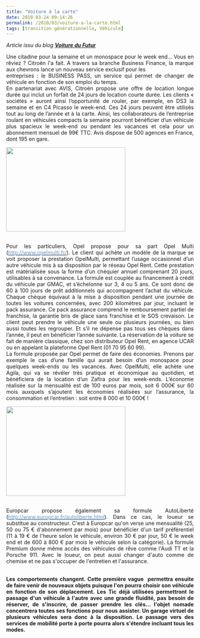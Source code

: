 ```yaml
---
title: "Voiture à la carte"
date: 2010-03-24 09:14:26
permalink: /2010/03/voiture-a-la-carte.html
tags: [transition générationnelle, Véhicule]
---
```


<p style="text-align: justify"><em>Article issu du blog <strong><span style="text-decoration: underline"><a href="http://voituredufutur.blogspot.com/2010/03/business-pass-lautomobile-la-carte.html" target="_blank">Voiture du Futur</a></span></strong></em></p> <p style="text-align: justify">Une citadine pour la semaine et un monospace pour le week end... Vous en rêviez ? Citroën l'a fait. A travers sa branche Business Finance, la marque aux chevrons lance un nouveau service exclusif pour les<br />entreprises : le BUSINESS PASS, un service qui permet de changer de véhicule en fonction de son emploi du temps.<br />En partenariat avec AVIS, Citroën propose une offre de location longue durée qui inclut un forfait de 24 jours de location courte durée. Les clients « sociétés » auront ainsi l’opportunité de rouler, par exemple, en DS3 la semaine et en C4 Picasso le week-end. Ces 24 jours peuvent être utilisés tout au long de l’année et à la carte. Ainsi, les collaborateurs de l’entreprise roulant en véhicules compacts la semaine pourront bénéficier d’un véhicule plus spacieux le week-end ou pendant les vacances et cela pour un abonnement mensuel de 99€ TTC. Avis dispose de 500 agences en France, dont 195 en gare.<br /> </p>  <!--more-->  <div align="justify" class="separator"><a href="http://2.bp.blogspot.com/_PMl_PgUwSAg/S6D7_08uHPI/AAAAAAAACk0/I2IzhajJTtA/s1600-h/Logo%20OpelMulti.jpg"><img border="0" height="226" src="/wp-content/uploads/sites/6/2010/03/voiturelacarte.jpg" width="320" /></a></div> <p style="text-align: justify"><br />Pour les particuliers, Opel propose pour sa part Opel Multi (<a href="http://www.opelmulti.fr/"><font color="#6699cc">http://www.opelmulti.fr/</font></a>). Le client qui achète un modèle de la marque se voit proposer la prestation OpelMulti, permettant l’usage occasionnel d’un autre véhicule mis à sa disposition par le réseau Opel Rent. Cette prestation est matérialisée sous la forme d’un chéquier annuel comprenant 20 jours, utilisables à sa convenance. La formule est couplée au financement à crédit du véhicule par GMAC, et s’échelonne sur 3, 4 ou 5 ans. Ce sont donc de 60 à 100 jours de prêt additionnels qui accompagnent l’achat du véhicule. Chaque chèque équivaut à la mise à disposition pendant une journée de toutes les voitures concernées, avec 200 kilomètres par jour, incluant le pack assurance. Ce pack assurance comprend le remboursement partiel de franchise, la garantie bris de glace sans franchise et le SOS crevaison. Le client peut prendre le véhicule une seule ou plusieurs journées, ou bien aussi toutes les regrouper. Et s’il ne dépense pas tous ses chèques dans l’année, il peut en bénéficier l’année suivante. La réservation de la voiture se fait de manière classique, chez son distributeur Opel Rent, en agence UCAR ou en appelant la plateforme Opel Rent (01 70 95 60 99).<br />La formule proposée par Opel permet de faire des économies. Prenons par exemple le cas d’une famille qui aurait besoin d’un monospace pour quelques week-ends ou les vacances. Avec OpelMulti, elle achète une Agila, qui va se révéler très pratique et économique au quotidien, et bénéficiera de la location d’un Zafira pour les week-ends. L’économie réalisée sur la mensualité est de 100 euros par mois, soit 6 000€ sur 60 mois auxquels s’ajoutent les économies réalisées sur l’assurance, la consommation et l’entretien : soit entre 8 000 et 10 000€ !<br /></p> <div class="separator"><a href="http://1.bp.blogspot.com/_PMl_PgUwSAg/S6D-dcDughI/AAAAAAAACk4/ojc1dtxLKFA/s1600-h/Auto%20liberte.png"><img border="0" height="240" src="/wp-content/uploads/sites/6/2010/03/voiturelacarte.png" width="320" /></a></div> <p style="text-align: justify"><br />Europcar propose également sa formule AutoLiberté (<a href="http://www.europcar.fr/autoliberte.html"><font color="#6699cc">http://www.europcar.fr/autoliberte.html</font></a>). Dans ce cas, le loueur se substitue au constructeur. C'est à Europcar qu'on verse une mensualité (25, 50 ou 75 € d'abonnement par mois) pour bénéficier d'un tarif préférentiel (11 à 19 € de l'heure selon le véhicule, environ 30 € par jour, 50 € le week end et de 600 à 800 € par mois le véhicule selon la catégorie). La formule Premium donne même accès des véhicules de rêve comme l'Audi TT et la Porsche 911. Avec le loueur, on peut aussi changer d'auto comme de chemise et ne pas s'occuper de l'entretien et l'assurance.</p> <p style="text-align: justify"><br /><strong>Les comportements changent. Cette première vague  permettra ensuite de faire venir de nouveaux objets puisque l'on pourra choisir son véhicule en fonction de son déplacement. Les Tic déjà utilisées permettront le passage d'un véhicule à l'autre avec une grande fluidité, pas besoin de réserver, de s'inscrire, de passer prendre les clés... l'objet nomade concentrera toutes ses fonctions pour nous assister. Un garage virtuel de plusieurs véhicules sera donc à la disposition. Le passage vers des services de mobilité porte à porte pourra alors s'étendre incluant tous les modes.</strong></p>
